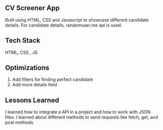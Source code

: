 ## CV Screener App 
Built using HTML, CSS and Javascript to showcase different candidate details. For candidate details, randomuser.me api is used. 

## Tech Stack
HTML, CSS , JS

## Optimizations
1. Add filters for finding perfect candidate
2. Add more details field

## Lessons Learned
I learned how to integrate a API in a project and how to work with JSON files. I learned about different methods to send requests like fetch, get, and post methods.
